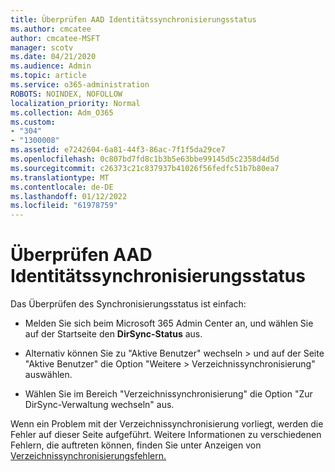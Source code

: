 ```yaml
---
title: Überprüfen AAD Identitätssynchronisierungsstatus
ms.author: cmcatee
author: cmcatee-MSFT
manager: scotv
ms.date: 04/21/2020
ms.audience: Admin
ms.topic: article
ms.service: o365-administration
ROBOTS: NOINDEX, NOFOLLOW
localization_priority: Normal
ms.collection: Adm_O365
ms.custom:
- "304"
- "1300008"
ms.assetid: e7242604-6a81-44f3-86ac-7f1f5da29ce7
ms.openlocfilehash: 0c807bd7fd8c1b3b5e63bbe99145d5c2358d4d5d
ms.sourcegitcommit: c26373c21c837937b41026f56fedfc51b7b80ea7
ms.translationtype: MT
ms.contentlocale: de-DE
ms.lasthandoff: 01/12/2022
ms.locfileid: "61978759"
---
```

# <a name="check-aad-identity-sync-status"></a>Überprüfen AAD Identitätssynchronisierungsstatus

Das Überprüfen des Synchronisierungsstatus ist einfach:
  
- Melden Sie sich beim Microsoft 365 Admin Center an, und wählen Sie auf der Startseite den **DirSync-Status** aus.

- Alternativ können Sie zu "Aktive Benutzer" wechseln \> und auf der Seite "Aktive Benutzer" die Option "Weitere \> Verzeichnissynchronisierung" auswählen.

- Wählen Sie im Bereich "Verzeichnissynchronisierung" die Option "Zur DirSync-Verwaltung wechseln" aus.

Wenn ein Problem mit der Verzeichnissynchronisierung vorliegt, werden die Fehler auf dieser Seite aufgeführt. Weitere Informationen zu verschiedenen Fehlern, die auftreten können, finden Sie unter Anzeigen von [Verzeichnissynchronisierungsfehlern.](https://docs.microsoft.com//office365/enterprise/identify-directory-synchronization-errors)
  